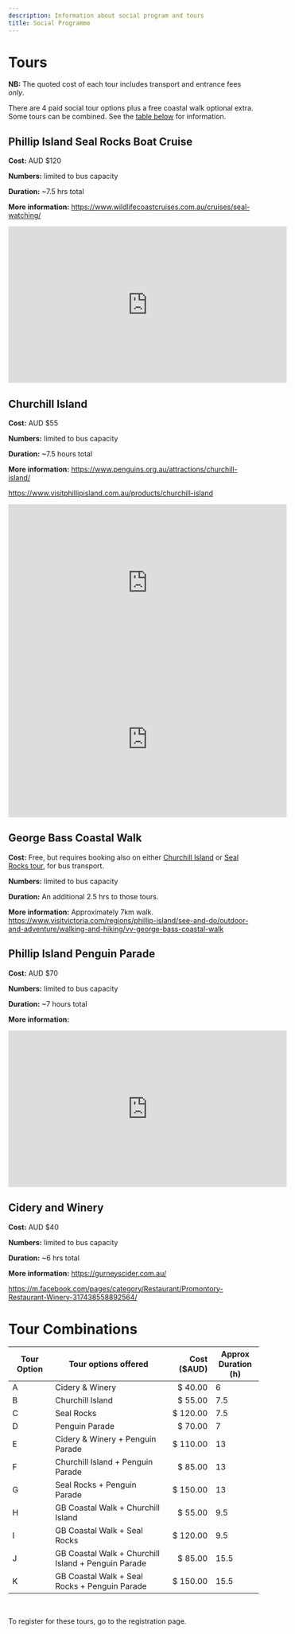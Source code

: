 ```yaml
---
description: Information about social program and tours
title: Social Programme
---
```


# Tours

**NB:** The quoted cost of each tour includes transport and entrance fees _only_.

There are 4 paid social tour options plus a free coastal walk optional extra. Some tours can be combined. See the [table below](#tour-combinations) for information.


## Phillip Island Seal Rocks Boat Cruise

**Cost:** AUD $120

**Numbers:** limited to bus capacity

**Duration:** ~7.5 hrs total

**More information:** https://www.wildlifecoastcruises.com.au/cruises/seal-watching/

<iframe width="560" height="315" src="https://www.youtube.com/embed/w47jWWFLpFY" title="YouTube video player" frameborder="0" allow="accelerometer; autoplay; clipboard-write; encrypted-media; gyroscope; picture-in-picture" allowfullscreen></iframe>


## Churchill Island

**Cost:** AUD $55

**Numbers:** limited to bus capacity

**Duration:** ~7.5 hours total

**More information:** https://www.penguins.org.au/attractions/churchill-island/

https://www.visitphillipisland.com.au/products/churchill-island

<iframe width="560" height="315" src="https://www.youtube.com/embed/eg3YBO8YIkk" title="YouTube video player" frameborder="0" allow="accelerometer; autoplay; clipboard-write; encrypted-media; gyroscope; picture-in-picture" allowfullscreen></iframe>


<iframe width="560" height="315" src="https://www.youtube.com/embed/YF9zYhytmkQ" title="YouTube video player" frameborder="0" allow="accelerometer; autoplay; clipboard-write; encrypted-media; gyroscope; picture-in-picture" allowfullscreen></iframe>


## George Bass Coastal Walk

**Cost:** Free, but requires booking also on either [Churchill Island](#churchill-island) or [Seal Rocks tour](#phillip-island-seal-rocks-boat-cruise), for bus transport.

**Numbers:** limited to bus capacity

**Duration:** An additional 2.5 hrs to those tours.

**More information:** Approximately 7km walk. https://www.visitvictoria.com/regions/phillip-island/see-and-do/outdoor-and-adventure/walking-and-hiking/vv-george-bass-coastal-walk


## Phillip Island Penguin Parade
	
**Cost:** AUD $70

**Numbers:** limited to bus capacity

**Duration:** ~7 hours total

**More information:** 
<iframe width="560" height="315" src="https://www.youtube.com/embed/WFkWfsUHtJw" title="YouTube video player" frameborder="0" allow="accelerometer; autoplay; clipboard-write; encrypted-media; gyroscope; picture-in-picture" allowfullscreen></iframe>


## Cidery and Winery

**Cost:** AUD $40

**Numbers:** limited to bus capacity

**Duration:** ~6 hrs total

**More information:** https://gurneyscider.com.au/

https://m.facebook.com/pages/category/Restaurant/Promontory-Restaurant-Winery-317438558892564/


# Tour Combinations

| **Tour Option** | **Tour options offered**                            |    **Cost ($AUD)** | **Approx <br>Duration (h)** |
|-----------------|-----------------------------------------------------|----------------:|--------------------------|
| A               | Cidery & Winery                                     |  $       40.00  | 6                        |
| B               | Churchill Island                                    |   $      55.00  | 7.5                      |
| C               | Seal Rocks                                          |    $    120.00  | 7.5                      |
| D               | Penguin Parade                                      |   $      70.00  | 7                        |
| E               | Cidery & Winery + Penguin Parade                    |    $    110.00  | 13                       |
| F               | Churchill Island + Penguin Parade                   |   $      85.00  | 13                       |
| G               | Seal Rocks + Penguin Parade                         |    $    150.00  | 13                       |
| H               | GB Coastal Walk + Churchill Island                  |   $      55.00  | 9.5                      |
| I               | GB Coastal Walk + Seal Rocks                        |    $    120.00  | 9.5                      |
| J               | GB Coastal Walk + Churchill Island + Penguin Parade |   $      85.00  | 15.5                     |
| K               | GB Coastal Walk + Seal Rocks + Penguin Parade       |    $    150.00  | 15.5                     |

<br>

To register for these tours, go to the registration page.